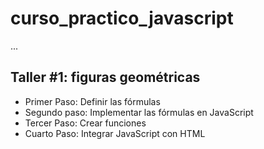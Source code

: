 # curso_practico_javascript

...

## Taller #1: figuras geométricas

- Primer Paso: Definir las fórmulas
- Segundo paso: Implementar las fórmulas en JavaScript
- Tercer Paso: Crear funciones
- Cuarto Paso: Integrar JavaScript con HTML 